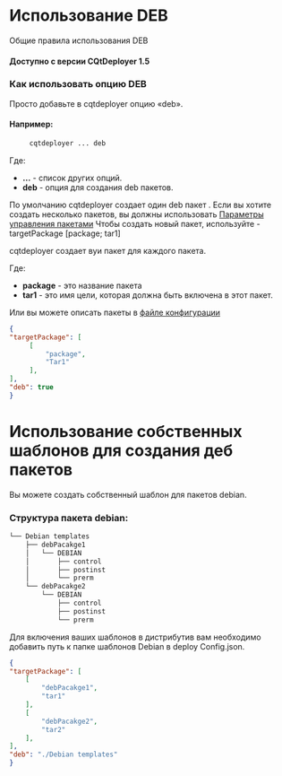 # Использование DEB

Общие правила использования DEB

#### Доступно с версии CQtDeployer 1.5

### Как использовать опцию DEB

Просто добавьте в cqtdeployer опцию «deb».

#### Например:

``` bash
     cqtdeployer ... deb
```

Где:
* **...** - список других опций.
* **deb** - опция для создания deb пакетов.


По умолчанию cqtdeployer создает один deb пакет .
Если вы хотите создать несколько пакетов, вы должны использовать [Параметры управления пакетами](Options.md)
Чтобы создать новый пакет, используйте -targetPackage [package; tar1]

cqtdeployer создает вуи пакет для каждого пакета.

Где:

* **package** - это название пакета
* **tar1** - это имя цели, которая должна быть включена в этот пакет.

Или вы можете описать пакеты в [файле конфигурации](DeployConfigFile.md)


```JSON
{
"targetPackage": [
     [
         "package",
         "Tar1"
     ],
],
"deb": true
}
```

# Использование собственных шаблонов для создания деб пакетов

Вы можете создать собственный шаблон для пакетов debian.

### Структура пакета debian:


```bash
└── Debian templates
    ├── debPacakge1
    │   └── DEBIAN
    │       ├── control
    │       ├── postinst
    │       └── prerm
    └── debPacakge2
        └── DEBIAN
            ├── control
            ├── postinst
            └── prerm

```

Для включения ваших шаблонов в дистрибутив вам необходимо добавить путь к папке шаблонов Debian в deploy Config.json.

```json
{
"targetPackage": [
    [
        "debPacakge1",
        "tar1"
    ],
    [
        "debPacakge2",
        "tar2"
    ],
],
"deb": "./Debian templates"
}
```